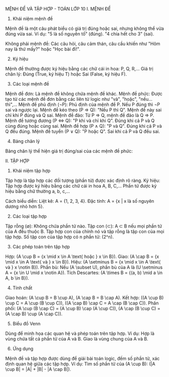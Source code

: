 MỆNH ĐỀ VÀ TẬP HỢP - TOÁN LỚP 10
I. MỆNH ĐỀ
1. Khái niệm mệnh đề

Mệnh đề là một câu phát biểu có giá trị đúng hoặc sai, nhưng không thể vừa đúng vừa sai.
Ví dụ: 
"5 là số nguyên tố" (đúng).
"4 chia hết cho 3" (sai).


Không phải mệnh đề: Các câu hỏi, câu cảm thán, câu cầu khiến như "Hôm nay là thứ mấy?" hoặc "Học bài đi!".

2. Ký hiệu

Mệnh đề thường được ký hiệu bằng các chữ cái in hoa: P, Q, R,...
Giá trị chân lý: Đúng (True, ký hiệu T) hoặc Sai (False, ký hiệu F).

3. Các loại mệnh đề

Mệnh đề đơn: Là mệnh đề không chứa mệnh đề khác.
Mệnh đề phức: Được tạo từ các mệnh đề đơn bằng các liên từ logic như "và", "hoặc", "nếu... thì",...
Mệnh đề phủ định (¬P): Phủ định của mệnh đề P. Nếu P đúng thì ¬P sai và ngược lại.
Mệnh đề kéo theo (P ⇒ Q): "Nếu P thì Q". Mệnh đề này sai chỉ khi P đúng và Q sai.
Mệnh đề đảo: Từ P ⇒ Q, mệnh đề đảo là Q ⇒ P.
Mệnh đề tương đương (P ⇔ Q): "P khi và chỉ khi Q". Đúng khi cả P và Q cùng đúng hoặc cùng sai.
Mệnh đề hợp (P ∧ Q): "P và Q". Đúng khi cả P và Q đều đúng.
Mệnh đề tuyển (P ∨ Q): "P hoặc Q". Sai khi cả P và Q đều sai.



4. Bảng chân lý

Bảng chân lý thể hiện giá trị đúng/sai của các mệnh đề phức:

II. TẬP HỢP
1. Khái niệm tập hợp

Tập hợp là tập hợp các đối tượng (phần tử) được xác định rõ ràng.
Ký hiệu: 
Tập hợp được ký hiệu bằng các chữ cái in hoa A, B, C,...
Phần tử được ký hiệu bằng chữ thường a, b, c,...

Cách biểu diễn:
Liệt kê: A = {1, 2, 3, 4}.
Đặc tính: A = {x | x là số nguyên dương nhỏ hơn 5}.


2. Các loại tập hợp

Tập rỗng (∅): Không chứa phần tử nào.
Tập con (⊂): A ⊂ B nếu mọi phần tử của A đều thuộc B.
Tập hợp con của chính nó và tập rỗng là tập con của mọi tập hợp.
Số tập con của tập hợp có n phần tử: (2^n).

3. Các phép toán trên tập hợp

Hợp: (A \cup B = {x \mid x \in A \text{ hoặc } x \in B}).
Giao: (A \cap B = {x \mid x \in A \text{ và } x \in B}).
Hiệu: (A \setminus B = {x \mid x \in A \text{ và } x \notin B}).
Phần bù: Nếu (A \subset U), phần bù của A là (U \setminus A = {x \in U \mid x \notin A}).
Tích Descartes: (A \times B = {(a, b) \mid a \in A, b \in B}).

4. Tính chất

Giao hoán: (A \cup B = B \cup A), (A \cap B = B \cap A).
Kết hợp: ((A \cup B) \cup C = A \cup (B \cup C)), ((A \cap B) \cap C = A \cap (B \cap C)).
Phân phối: 
(A \cup (B \cap C) = (A \cup B) \cap (A \cup C)),
(A \cap (B \cup C) = (A \cap B) \cup (A \cap C)).

5. Biểu đồ Venn

Dùng để minh họa các quan hệ và phép toán trên tập hợp.
Ví dụ: 
Hợp là vùng chứa tất cả phần tử của A và B.
Giao là vùng chung của A và B.

6. Ứng dụng

Mệnh đề và tập hợp được dùng để giải bài toán logic, đếm số phần tử, xác định quan hệ giữa các tập hợp.
Ví dụ: Tìm số phần tử của (A \cup B): (|A \cup B| = |A| + |B| - |A \cap B|).
